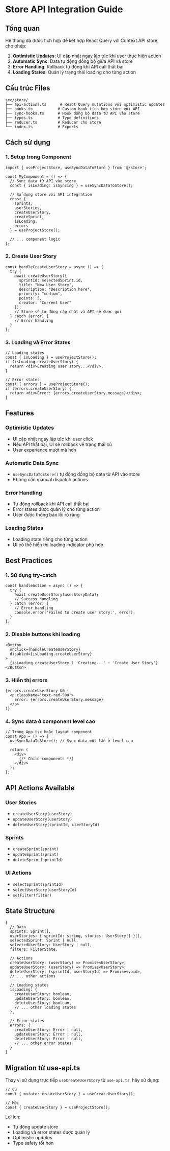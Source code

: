 # Store API Integration Guide

## Tổng quan

Hệ thống đã được tích hợp để kết hợp React Query với Context API store, cho phép:

1. **Optimistic Updates**: UI cập nhật ngay lập tức khi user thực hiện action
2. **Automatic Sync**: Data tự động đồng bộ giữa API và store
3. **Error Handling**: Rollback tự động khi API call thất bại
4. **Loading States**: Quản lý trạng thái loading cho từng action

## Cấu trúc Files

```
src/store/
├── api-actions.ts      # React Query mutations với optimistic updates
├── hooks.ts           # Custom hook tích hợp store với API
├── sync-hooks.ts      # Hook đồng bộ data từ API vào store
├── types.ts           # Type definitions
├── reducer.ts         # Reducer cho store
└── index.ts           # Exports
```

## Cách sử dụng

### 1. Setup trong Component

```tsx
import { useProjectStore, useSyncDataToStore } from '@/store';

const MyComponent = () => {
  // Sync data từ API vào store
  const { isLoading: isSyncing } = useSyncDataToStore();
  
  // Sử dụng store với API integration
  const {
    sprints,
    userStories,
    createUserStory,
    createSprint,
    isLoading,
    errors
  } = useProjectStore();

  // ... component logic
};
```

### 2. Create User Story

```tsx
const handleCreateUserStory = async () => {
  try {
    await createUserStory({
      sprintId: selectedSprint.id,
      title: "New User Story",
      description: "Description here",
      priority: "medium",
      points: 3,
      creator: "Current User"
    });
    // Store sẽ tự động cập nhật và API sẽ được gọi
  } catch (error) {
    // Error handling
  }
};
```

### 3. Loading và Error States

```tsx
// Loading states
const { isLoading } = useProjectStore();
if (isLoading.createUserStory) {
  return <div>Creating user story...</div>;
}

// Error states
const { errors } = useProjectStore();
if (errors.createUserStory) {
  return <div>Error: {errors.createUserStory.message}</div>;
}
```

## Features

### Optimistic Updates

- UI cập nhật ngay lập tức khi user click
- Nếu API thất bại, UI sẽ rollback về trạng thái cũ
- User experience mượt mà hơn

### Automatic Data Sync

- `useSyncDataToStore()` tự động đồng bộ data từ API vào store
- Không cần manual dispatch actions

### Error Handling

- Tự động rollback khi API call thất bại
- Error states được quản lý cho từng action
- User được thông báo lỗi rõ ràng

### Loading States

- Loading state riêng cho từng action
- UI có thể hiển thị loading indicator phù hợp

## Best Practices

### 1. Sử dụng try-catch

```tsx
const handleAction = async () => {
  try {
    await createUserStory(userStoryData);
    // Success handling
  } catch (error) {
    // Error handling
    console.error('Failed to create user story:', error);
  }
};
```

### 2. Disable buttons khi loading

```tsx
<Button 
  onClick={handleCreateUserStory}
  disabled={isLoading.createUserStory}
>
  {isLoading.createUserStory ? 'Creating...' : 'Create User Story'}
</Button>
```

### 3. Hiển thị errors

```tsx
{errors.createUserStory && (
  <p className="text-red-500">
    Error: {errors.createUserStory.message}
  </p>
)}
```

### 4. Sync data ở component level cao

```tsx
// Trong App.tsx hoặc layout component
const App = () => {
  useSyncDataToStore(); // Sync data một lần ở level cao
  
  return (
    <div>
      {/* Child components */}
    </div>
  );
};
```

## API Actions Available

### User Stories
- `createUserStory(userStory)`
- `updateUserStory(userStory)`
- `deleteUserStory(sprintId, userStoryId)`

### Sprints
- `createSprint(sprint)`
- `updateSprint(sprint)`
- `deleteSprint(sprintId)`

### UI Actions
- `selectSprint(sprintId)`
- `selectUserStory(userStoryId)`
- `setFilter(filter)`

## State Structure

```tsx
{
  // Data
  sprints: Sprint[],
  userStories: { sprintId: string, stories: UserStory[] }[],
  selectedSprint: Sprint | null,
  selectedUserStory: UserStory | null,
  filters: FilterState,
  
  // Actions
  createUserStory: (userStory) => Promise<UserStory>,
  updateUserStory: (userStory) => Promise<UserStory>,
  deleteUserStory: (sprintId, userStoryId) => Promise<void>,
  // ... other actions
  
  // Loading states
  isLoading: {
    createUserStory: boolean,
    updateUserStory: boolean,
    deleteUserStory: boolean,
    // ... other loading states
  },
  
  // Error states
  errors: {
    createUserStory: Error | null,
    updateUserStory: Error | null,
    deleteUserStory: Error | null,
    // ... other error states
  }
}
```

## Migration từ use-api.ts

Thay vì sử dụng trực tiếp `useCreateUserStory` từ `use-api.ts`, hãy sử dụng:

```tsx
// Cũ
const { mutate: createUserStory } = useCreateUserStory();

// Mới
const { createUserStory } = useProjectStore();
```

Lợi ích:
- Tự động update store
- Loading và error states được quản lý
- Optimistic updates
- Type safety tốt hơn
